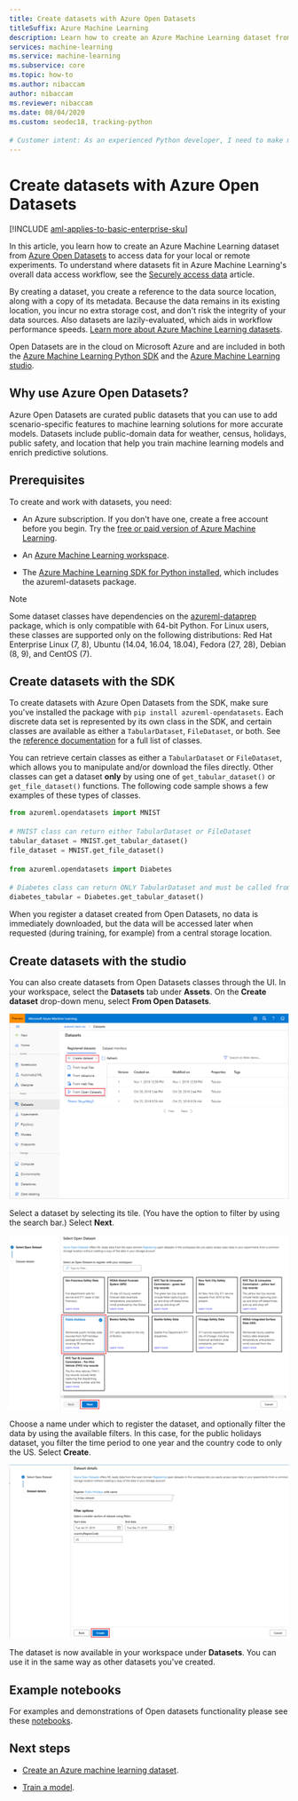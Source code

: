 ```yaml
---
title: Create datasets with Azure Open Datasets
titleSuffix: Azure Machine Learning
description: Learn how to create an Azure Machine Learning dataset from to access data for your local or remote experiments.
services: machine-learning
ms.service: machine-learning
ms.subservice: core
ms.topic: how-to
ms.author: nibaccam
author: nibaccam
ms.reviewer: nibaccam
ms.date: 08/04/2020
ms.custom: seodec18, tracking-python

# Customer intent: As an experienced Python developer, I need to make my data in Azure storage available to my remote compute to train my machine learning models.
---
```


# Create datasets with Azure Open Datasets
[!INCLUDE [aml-applies-to-basic-enterprise-sku](../../includes/aml-applies-to-basic-enterprise-sku.md)]

In this article, you learn how to create an Azure Machine Learning dataset from [Azure Open Datasets](https://azure.microsoft.com/services/open-datasets/) to access data for your local or remote experiments. To understand where datasets fit in Azure Machine Learning's overall data access workflow, see  the [Securely access data](concept-data.md#data-workflow) article.

By creating a dataset, you create a reference to the data source location, along with a copy of its metadata. Because the data remains in its existing location, you incur no extra storage cost, and don't risk the integrity of your data sources. Also datasets are lazily-evaluated, which aids in workflow performance speeds. [Learn more about Azure Machine Learning datasets](https://docs.microsoft.com/azure/machine-learning/how-to-create-register-datasets). 

Open Datasets are in the cloud on Microsoft Azure and are included in both the [Azure Machine Learning Python SDK](#create-datasets-with-the-sdk) and the [Azure Machine Learning studio](#create-datasets-with-the-studio).

## Why use Azure Open Datasets? 

Azure Open Datasets are curated public datasets that you can use to add scenario-specific features to machine learning solutions for more accurate models. Datasets include public-domain data for weather, census, holidays, public safety, and location that help you train machine learning models and enrich predictive solutions. 

## Prerequisites

To create and work with datasets, you need:

* An Azure subscription. If you don't have one, create a free account before you begin. Try the [free or paid version of Azure Machine Learning](https://aka.ms/AMLFree).

* An [Azure Machine Learning workspace](how-to-manage-workspace.md).

* The [Azure Machine Learning SDK for Python installed](https://docs.microsoft.com/python/api/overview/azure/ml/install?view=azure-ml-py), which includes the azureml-datasets package.

> [!NOTE]
> Some dataset classes have dependencies on the [azureml-dataprep](https://docs.microsoft.com/python/api/azureml-dataprep/?view=azure-ml-py) package, which is only compatible with 64-bit Python. For Linux users, these classes are supported only on the following distributions:  Red Hat Enterprise Linux (7, 8), Ubuntu (14.04, 16.04, 18.04), Fedora (27, 28), Debian (8, 9), and CentOS (7).

## Create datasets with the SDK

To create datasets with Azure Open Datasets from the SDK, make sure you've installed the package with `pip install azureml-opendatasets`. Each discrete data set is represented by its own class in the SDK, and certain classes are available as either a `TabularDataset`, `FileDataset`, or both. See the [reference documentation](https://docs.microsoft.com/python/api/azureml-opendatasets/azureml.opendatasets?view=azure-ml-py) for a full list of classes.

You can retrieve certain classes as either a `TabularDataset` or `FileDataset`, which allows you to manipulate and/or download the files directly. Other classes can get a dataset **only** by using one of `get_tabular_dataset()` or `get_file_dataset()` functions. The following code sample shows a few examples of these types of classes.

```python
from azureml.opendatasets import MNIST

# MNIST class can return either TabularDataset or FileDataset
tabular_dataset = MNIST.get_tabular_dataset()
file_dataset = MNIST.get_file_dataset()

from azureml.opendatasets import Diabetes

# Diabetes class can return ONLY TabularDataset and must be called from the static function
diabetes_tabular = Diabetes.get_tabular_dataset()
```

When you register a dataset created from Open Datasets, no data is immediately downloaded, but the data will be accessed later when requested (during training, for example) from a central storage location.

## Create datasets with the studio

You can also create datasets from Open Datasets classes through the UI. In your workspace, select the **Datasets** tab under **Assets**. On the **Create dataset** drop-down menu, select **From Open Datasets**.

![Open Dataset with the UI](./media/how-to-create-dataset-from-open-dataset/open-datasets-1.png)

Select a dataset by selecting its tile. (You have the option to filter by using the search bar.) Select **Next**.

![Choose dataset](./media/how-to-create-dataset-from-open-dataset/open-datasets-2.png)

Choose a name under which to register the dataset, and optionally filter the data by using the available filters. In this case, for the public holidays dataset, you filter the time period to one year and the country code to only the US. Select **Create**.

![Set dataset params and create dataset](./media/how-to-create-dataset-from-open-dataset/open-datasets-3.png)

The dataset is now available in your workspace under **Datasets**. You can use it in the same way as other datasets you've created.

## Example notebooks
For examples and demonstrations of Open datasets functionality please see these [notebooks](https://github.com/Azure/OpenDatasetsNotebooks/tree/master/tutorials).

## Next steps

* [Create an Azure machine learning dataset](how-to-create-register-datasets.md).

* [Train a model](how-to-train-ml-models.md).

